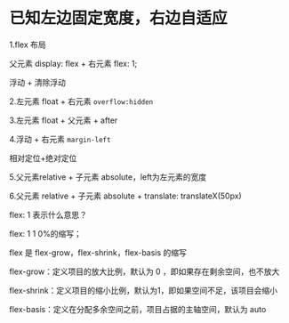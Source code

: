 # 已知左边固定宽度，右边自适应



1.flex 布局

父元素 display: flex + 右元素 flex: 1;



浮动 + 清除浮动

2.左元素 float + 右元素 `overflow:hidden`

3.左元素 float + 父元素 + after



4.浮动 + 右元素 `margin-left`



相对定位+绝对定位

5.父元素relative + 子元素 absolute，left为左元素的宽度

6.父元素 relative + 子元素 absolute + translate: translateX(50px)





flex: 1 表示什么意思？

flex: 1 1 0%的缩写；

flex 是 flex-grow，flex-shrink，flex-basis 的缩写

flex-grow：定义项目的放大比例，默认为 0 ，即如果存在剩余空间，也不放大

flex-shrink：定义项目的缩小比例，默认为1，即如果空间不足，该项目会缩小

flex-basis：定义在分配多余空间之前，项目占据的主轴空间，默认为 auto